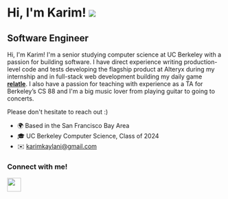 Hi, I'm Karim! ![](https://user-images.githubusercontent.com/18350557/176309783-0785949b-9127-417c-8b55-ab5a4333674e.gif)
=====================================================================================================================================

Software Engineer
-----------------------------

Hi, I'm Karim! I'm a senior studying computer science at UC Berkeley with a passion for building software. I have direct experience writing production-level code and tests developing the flagship product at Alteryx during my internship and in full-stack web development building my daily game **[relatle](https://github.com/karimkaylani/relatle)**. I also have a passion for teaching with experience as a TA for Berkeley’s CS 88 and I'm a big music lover from playing guitar to going to concerts.

Please don't hesitate to reach out :)

* 🌍 Based in the San Francisco Bay Area
* 🎓 UC Berkeley Computer Science, Class of 2024
* ✉️ [karimkaylani@gmail.com](mailto:karimkaylani@gmail.com)

### Connect with me!
<p align="left"> <a href="https://www.linkedin.com/in/karimkaylani/" target="_blank" rel="noreferrer"><img src="https://raw.githubusercontent.com/danielcranney/readme-generator/main/public/icons/socials/linkedin.svg" width="32" height="32" /></a>
